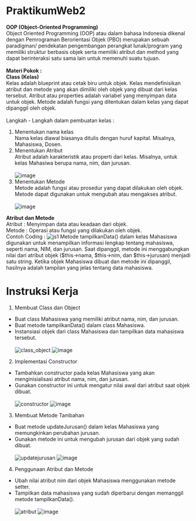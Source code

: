# PraktikumWeb2

<b>OOP (Object-Oriented Programming) </b><br>
Object Oriented Programming (OOP) atau dalam bahasa Indonesia dikenal dengan Pemrograman Berorientasi Objek (PBO) merupakan sebuah paradigman/ pendekatan pengembangan perangkat lunak/program yang memiliki struktur berbasis objek serta memiliki atribut dan method yang dapat berinteraksi satu sama lain untuk memenuhi suatu tujuan.<br><br>
<b>Materi Pokok : </b><br>
<b>Class (Kelas) </b> <br>
Kelas adalah blueprint atau cetak biru untuk objek. Kelas mendefinisikan atribut dan metode yang akan dimiliki oleh objek yang dibuat dari kelas tersebut. Atribut atau properties adalah variabel yang menyimpan data untuk objek. Metode adalah fungsi yang ditentukan dalam kelas yang dapat dipanggil oleh
objek. <br><br>
Langkah - Langkah dalam pembuatan kelas : <br>
1. Menentukan nama kelas <br>
   Nama kelas diawal biasanya ditulis dengan huruf kapital. Misalnya, Mahasiswa, Dosen.
2. Menentukan Atribut <br>
   Atribut adalah karakteristik atau properti dari kelas. Misalnya, untuk kelas Mahasiwa berupa nama, nim, dan jurusan. <br><br>
   ![image](https://github.com/user-attachments/assets/d0047fcd-1648-49cc-b728-d5a7d8203e00)
3. Menentukan Metode <br>
   Metode adalah fungsi atau prosedur yang dapat dilakukan oleh objek. Metode dapat digunakan untuk mengubah atau mengakses atribut. <br> <br>
   ![image](https://github.com/user-attachments/assets/9c8a97d4-2999-42ca-9fbb-45b05721e36d)
   
<b>Atribut dan Metode </b> <br>
Atribut : Menyimpan data atau keadaan dari objek. <br>
Metode : Operasi atau fungsi yang dilakukan oleh objek. <br>
Contoh Coding : 
![js1](https://github.com/user-attachments/assets/8e4758e6-6e0f-4fe5-9c15-17e9d1d47158)
Metode tampilkanData() dalam kelas Mahasiswa digunakan untuk menampilkan informasi lengkap tentang mahasiswa, seperti nama, NIM, dan jurusan. Saat dipanggil, metode ini menggabungkan nilai dari atribut objek ($this->nama, $this->nim, dan $this->jurusan) menjadi satu string. Ketika objek Mahasiswa dibuat dan metode ini dipanggil, hasilnya adalah tampilan yang jelas tentang data mahasiswa.

# Instruksi Kerja
1. Membuat Class dan Object <br>
- Buat class Mahasiswa yang memiliki atribut nama, nim, dan jurusan. <br>
- Buat metode tampilkanData() dalam class Mahasiswa. <br>
- Instansiasi objek dari class Mahasiswa dan tampilkan data mahasiswa tersebut. <br> <br>
  ![class_object](https://github.com/user-attachments/assets/30c437b6-d87c-4d64-89fe-3a6d2a40636b)
  ![image](https://github.com/user-attachments/assets/32866974-4268-4129-a986-89c6af9cef53)
2. Implementasi Constructor <br>
- Tambahkan constructor pada kelas Mahasiswa yang akan menginisialisasi
atribut nama, nim, dan jurusan.
- Gunakan constructor ini untuk mengatur nilai awal dari atribut saat objek dibuat. <br><br>
![constructor](https://github.com/user-attachments/assets/41b60fd4-50e7-4ee8-92ea-07f313a8c04e)
![image](https://github.com/user-attachments/assets/5c37d799-a712-4b1e-9438-8bf30e40ecf2)
3. Membuat Metode Tambahan <br>
- Buat metode updateJurusan() dalam kelas Mahasiswa yang memungkinkan
perubahan jurusan.
- Gunakan metode ini untuk mengubah jurusan dari objek yang sudah dibuat. <br><br>
![updatejurusan](https://github.com/user-attachments/assets/2541fd5f-0cde-4a98-9afb-3d044d6b67f7)
![image](https://github.com/user-attachments/assets/109296c0-3b44-4917-a397-21c0862b4b7e)
4. Penggunaan Atribut dan Metode
- Ubah nilai atribut nim dari objek Mahasiswa menggunakan metode setter.
- Tampilkan data mahasiswa yang sudah diperbarui dengan memanggil metode tampilkanData(). <br><br>
![atribut](https://github.com/user-attachments/assets/34dc9682-f4fa-4d6b-9504-fed063fe04a1)
![image](https://github.com/user-attachments/assets/f546cb6d-32fe-4a11-8d73-ec18dcf45472)








    

   
